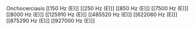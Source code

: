 Onchocerciasis
[[150 Hz (E)]]
[[250 Hz (E)]]
[[850 Hz (E)]]
[[7500 Hz (E)]]
[[8000 Hz (E)]]
[[125910 Hz (E)]]
[[465520 Hz (E)]]
[[622060 Hz (E)]]
[[875290 Hz (E)]]
[[927000 Hz (E)]]